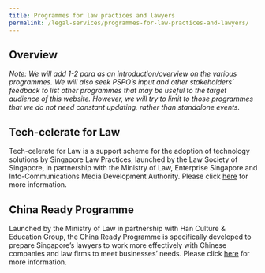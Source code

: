 ```yaml
---
title: Programmes for law practices and lawyers
permalink: /legal-services/programmes-for-law-practices-and-lawyers/
---
```


## Overview 

*Note: We will add 1-2 para as an introduction/overview on the various programmes. We will also seek PSPO’s input and other stakeholders’ feedback to list other programmes that may be useful to the target audience of this website. However, we will try to limit to those programmes that we do not need constant updating, rather than standalone events.*

## Tech-celerate for Law

Tech-celerate for Law is a support scheme for the adoption of technology solutions by Singapore Law Practices, launched by the Law Society of Singapore, in partnership with the Ministry of Law, Enterprise Singapore and Info-Communications Media Development Authority. Please click [here](http://www.lpi.lawsociety.org.sg/tech-celerate-for-law/) for more information.

## China Ready Programme

Launched by the Ministry of Law in partnership with Han Culture & Education Group, the China Ready Programme is specifically developed to prepare Singapore’s lawyers to work more effectively with Chinese companies and law firms to meet businesses’ needs. Please click [here](http://www.silecpdcentre.sg/EventDetails/?EventID=3946) for more information.
